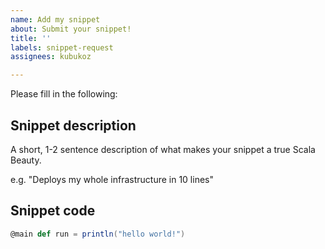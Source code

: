 ```yaml
---
name: Add my snippet
about: Submit your snippet!
title: ''
labels: snippet-request
assignees: kubukoz

---
```


Please fill in the following:

## Snippet description

A short, 1-2 sentence description of what makes your snippet a true Scala Beauty.

e.g. "Deploys my whole infrastructure in 10 lines"

## Snippet code

<!--
This should be a valid, compiling and running scala-cli snippet. Directives are allowed,
any Scala version accepted by recent scala-cli releases is OK, dependencies will be vetted but you can try anything you want for now.
-->


```scala
@main def run = println("hello world!")
```
